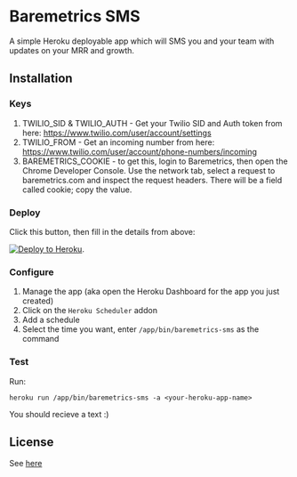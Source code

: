 # Baremetrics SMS

A simple Heroku deployable app which will SMS you and your team with updates on your MRR and growth.

## Installation

### Keys

1. TWILIO_SID & TWILIO_AUTH - Get your Twilio SID and Auth token from here: https://www.twilio.com/user/account/settings
2. TWILIO_FROM - Get an incoming number from here: https://www.twilio.com/user/account/phone-numbers/incoming
3. BAREMETRICS_COOKIE - to get this, login to Baremetrics, then open the Chrome Developer Console. Use the network tab, select a request to baremetrics.com and inspect the request headers. There will be a field called cookie; copy the value.

### Deploy

Click this button, then fill in the details from above:

[![Deploy to Heroku](https://www.herokucdn.com/deploy/button.png)](https://heroku.com/deploy).

### Configure

1. Manage the app (aka open the Heroku Dashboard for the app you just created)
2. Click on the ``Heroku Scheduler`` addon
3. Add a schedule
4. Select the time you want, enter ``/app/bin/baremetrics-sms`` as the command

### Test

Run:
```
heroku run /app/bin/baremetrics-sms -a <your-heroku-app-name>
```

You should recieve a text :)

## License

See [here](LICENSE.txt)